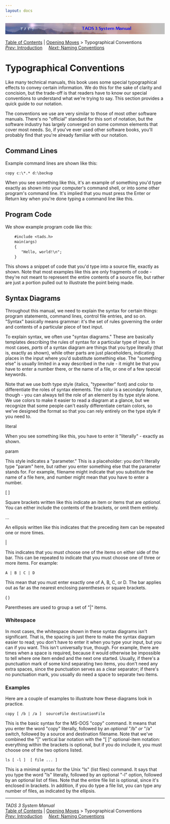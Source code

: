 ```yaml
---
layout: docs
---
```

<div class="topbar">

<img src="topbar.jpg" data-border="0" />

</div>

<div class="nav">

<a href="toc.html" class="nav">Table of Contents</a> \|
<a href="begin.html" class="nav">Opening Moves</a> \> Typographical
Conventions  
<span class="navnp"><a href="intro.html" class="nav"><em>Prev:</em> Introduction</a>
   
<a href="naming.html" class="nav"><em>Next:</em> Naming Conventions</a>
    </span>

</div>

<div class="main">

# Typographical Conventions

Like many technical manuals, this book uses some special typographical
effects to convey certain information. We do this for the sake of
clarity and concision, but the trade-off is that readers have to know
our special conventions to understand what we're trying to say. This
section provides a quick guide to our notation.

The conventions we use are very similar to those of most other software
manuals. There's no "official" standard for this sort of notation, but
the software industry has largely converged on some common elements that
cover most needs. So, if you've ever used other software books, you'll
probably find that you're already familiar with our notation.

## Command Lines

Example command lines are shown like this:

<div class="cmdline">

    copy c:\*.* d:\backup

</div>

When you see something like this, it's an example of something you'd
type exactly as shown into your computer's command shell, or into some
other program's command line. It's implied that you must press the Enter
or Return key when you're done typing a command line like this.

## Program Code

We show example program code like this:

```
    #include <tads.h>
    main(args)
    {
       "Hello, world!\n";
    }
```

This shows a snippet of code that you'd type into a source file, exactly
as shown. Note that most examples like this are only fragments of code -
they're not meant to represent the entire contents of a source file, but
rather are just a portion pulled out to illustrate the point being made.

## Syntax Diagrams

Throughout this manual, we need to explain the syntax for certain
things: program statements, command lines, control file entries, and so
on. "Syntax" basically means grammar: it's the set of rules governing
the order and contents of a particular piece of text input.

To explain syntax, we often use "syntax diagrams." These are basically
templates describing the rules of syntax for a particular type of input.
In most cases, *parts* of a syntax diagram are things that you type
literally (that is, exactly as shown), while other parts are just
placeholders, indicating places in the input where you'd substitute
something else. The "something else" is usually limited in a way
described in the rule - it might be that you have to enter a number
there, or the name of a file, or one of a few special keywords.

Note that we use both type style (italics, "typewriter" font) and color
to differentiate the roles of syntax elements. The color is a secondary
feature, though - you can always tell the role of an element by its type
style alone. We use colors to make it easier to read a diagram at a
glance, but we recognize that some people can't easily differentiate
certain colors, so we've designed the format so that you can rely
entirely on the type style if you need to.

<span class="synLit">literal</span>

When you see something like this, you have to enter it "literally" -
exactly as shown.

<span class="synPar">param</span>

This style indicates a "parameter." This is a placeholder: you don't
literally type "param" here, but rather you enter something else that
the parameter stands for. For example,
<span class="synPar">filename</span> might indicate that you substitute
the name of a file here, and <span class="synPar">number</span> might
mean that you have to enter a number.

<span class="synMark">\[ \]</span>

Square brackets written like this indicate an item or items that are
*optional*. You can either include the contents of the brackets, or omit
them entirely.

<span class="synMark">...</span>

An ellipsis written like this indicates that the preceding item can be
repeated one or more times.

<span class="synMark">\|</span>

This indicates that you must choose one of the items on either side of
the bar. This can be repeated to indicate that you must choose one of
three or more items. For example:

<div class="syntax">

    A | B | C | D

</div>

This mean that you must enter exactly one of A, B, C, or D. The bar
applies out as far as the nearest enclosing parentheses or square
brackets.

<span class="synMark">( )</span>

Parentheses are used to group a set of "\|" items.

### Whitespace

In most cases, the whitespace shown in these syntax diagrams isn't
significant. That is, the spacing is just there to make the syntax
diagram easier to read; you don't have to enter it when you type your
input, but you can if you want. This isn't universally true, though. For
example, there are times when a space is required, because it would
otherwise be impossible to tell where one item ended and the next one
started. Usually, if there's a punctuation mark of some kind separating
two items, you don't need any extra spaces, since the punctuation serves
as a clear separator; if there's no punctuation mark, you usually do
need a space to separate two items.

### Examples

Here are a couple of examples to illustrate how these diagrams look in
practice.

<div class="syntax">

    copy [ /b | /a ]  sourceFile destinationFile

</div>

This is the basic syntax for the MS-DOS "copy" command. It means that
you enter the word "copy" literally, followed by an *optional* "/b" *or*
"/a" switch, followed by a source and destination filename. Note that
we've combined the "\|" vertical bar notation with the "\[ \]"
optional-item notation: everything within the brackets is optional, but
if you do include it, you must choose one of the two options listed.

<div class="syntax">

    ls [ -l ]  [ file ... ] 

</div>

This is a minimal syntax for the Unix "ls" (list files) command. It says
that you type the word "ls" literally, followed by an optional "-l"
option, followed by an optional list of files. Note that the entire file
list is optional, since it's enclosed in brackets. In addition, if you
do type a file list, you can type any number of files, as indicated by
the ellipsis.

</div>

------------------------------------------------------------------------

<div class="navb">

*TADS 3 System Manual*  
<a href="toc.html" class="nav">Table of Contents</a> \|
<a href="begin.html" class="nav">Opening Moves</a> \> Typographical
Conventions  
<span class="navnp"><a href="intro.html" class="nav"><em>Prev:</em> Introduction</a>
   
<a href="naming.html" class="nav"><em>Next:</em> Naming Conventions</a>
    </span>

</div>
